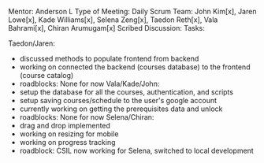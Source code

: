 Mentor: Anderson L
Type of Meeting: Daily Scrum
Team: John Kim[x], Jaren Lowe[x], Kade Williams[x], Selena Zeng[x], Taedon Reth[x], Vala Bahrami[x], Chiran Arumugam[x]
Scribed Discussion:
Tasks:

Taedon/Jaren:
- discussed methods to populate frontend from backend
- working on connected the backend (courses database) to the frontend (course catalog)
- roadblocks: None for now
Vala/Kade/John:
- setup the database for all the courses, authentication, and scripts
- setup saving courses/schedule to the user's google account
- currently working on getting the prerequisites data and unlock
- roadblocks: None for now
Selena/Chiran:
- drag and drop implemented
- working on resizing for mobile
- working on progress tracking
- roadblock: CSIL now working for Selena, switched to local development
